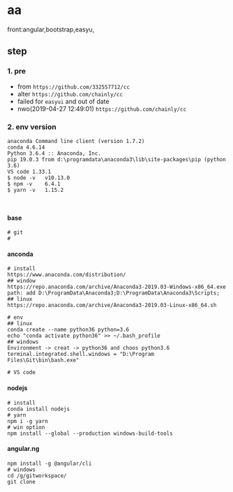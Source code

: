 # aa
front:angular,bootstrap,easyu,

## step

### 1. pre

- from `https://github.com/332557712/cc`
- alter `https://github.com/chainly/cc`
- failed for `easyui` and out of date
- nwo(2019-04-27 12:49:01) `https://github.com/chainly/cc`

### 2. env version

```text
anaconda Command line client (version 1.7.2)
conda 4.6.14
Python 3.6.4 :: Anaconda, Inc.
pip 19.0.3 from d:\programdata\anaconda3\lib\site-packages\pip (python 3.6)
VS code 1.33.1
$ node -v   v10.13.0
$ npm -v    6.4.1
$ yarn -v   1.15.2



```

#### base
    
    # git
    # 

#### anconda

    # install
    https://www.anaconda.com/distribution/
    ## window
    https://repo.anaconda.com/archive/Anaconda3-2019.03-Windows-x86_64.exe
    path: add D:\ProgramData\Anaconda3;D:\ProgramData\Anaconda3\Scripts;
    ## linux
    https://repo.anaconda.com/archive/Anaconda3-2019.03-Linux-x86_64.sh
    
    # env
    ## linux
    conda create --name python36 python=3.6
    echo "conda activate python36" >> ~/.bash_profile
    ## windows
    Environment -> creat -> python36 and choos python3.6
    terminal.integrated.shell.windows = "D:\Program Files\Git\bin\bash.exe"
    
    # VS code

#### nodejs

    # install
    conda install nodejs
    # yarn
    npm i -g yarn
    # win option
    npm install --global --production windows-build-tools
    

#### angular.ng
    
    npm install -g @angular/cli
    # windows
    cd /g/gitworkspace/
    git clone 

### 
    


























